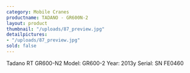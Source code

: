 ```yaml
---
category: Mobile Cranes
productname: TADANO - GR600N-2
layout: product
thumbnail: "/uploads/87_preview.jpg"
detailpictures:
- "/uploads/87_preview.jpg"
sold: false
---
```


Tadano RT GR600-N2
Model: GR600-2
Year: 2013y
Serial: SN FE0460


